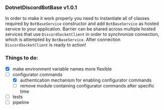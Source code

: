 ### DotnetDiscordBotBase v1.0.1
In order to make it work properly you need to instantiate all of classes required by `BotBaseService` constructor and add `BotBaseService` as hosted service to your application.
Barrier can be shared across multiple hosted services that use `DiscordSocketClient` in order to synchronize connection, which is attempted by `BotBaseService`. After connection `DiscordSocketClient` is ready to action!

### Things to do:
- [x] make environment variable names more flexible
- [ ] configurator commands
    - [x] authentication mechanism for enabling configurator commands
    - [ ] remove module containing configurator commands after specific time
- [ ] tests
- [ ] pipeline